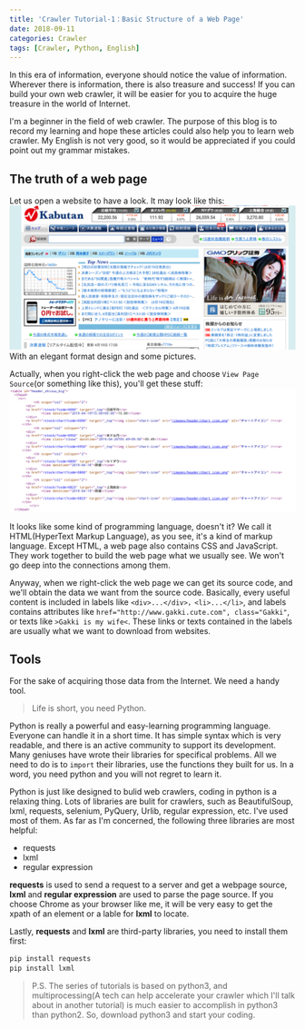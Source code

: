 ```yaml
---
title: 'Crawler Tutorial-1：Basic Structure of a Web Page'
date: 2018-09-11
categories: Crawler
tags: [Crawler, Python, English]
---
```


In this era of information, everyone should notice the value of information. Wherever there is information, there is also treasure and success! If you can build your own web crawler, it will be easier for you to acquire the huge treasure in the world of Internet.  

I'm a beginner in the field of web crawler. The purpose of this blog is to record my learning and hope these articles could also help you to learn web crawler. My English is not very good, so it would be appreciated if you could point out my grammar mistakes.

## The truth of a web page

Let us open a website to have a look. It may look like this:
![](https://raw.githubusercontent.com/S-W-K/Images/master/img/crawler_tutorial1_1.png)
With an elegant format design and some pictures.

<!-- more -->

Actually, when you right-click the web page and choose `View Page Source`(or something like this), you'll get these stuff:
![](https://raw.githubusercontent.com/S-W-K/Images/master/img/crawler_tutorial1_2.png)

It looks like some kind of programming language, doesn't it? We call it HTML(HyperText Markup Language), as you see, it's a kind of markup language. Except HTML, a web page also contains CSS and JavaScript. They work together to build the web page what we usually see. We won't go deep into the connections among them. 

Anyway, when we right-click the web page we can get its source code, and we'll obtain the data we want from the source code. Basically, every useful content is included in labels like `<div>...</div>，<li>...</li>`, and labels contains attributes like `href="http://www.gakki.cute.com", class="Gakki"`, or texts like `>Gakki is my wife<`. These links or texts contained in the labels are usually what we want to download from websites.

## Tools

For the sake of acquiring those data from the Internet. We need a handy tool.  
> Life is short, you need Python.

Python is really a powerful and easy-learning programming language. Everyone can handle it in a short time. It has simple syntax which is very readable, and there is an active community to support its development. Many geniuses have wrote their libraries for specifical problems. All we need to do is to `import` their libraries, use the functions they built for us. In a word, you need python and you will not regret to learn it.

Python is just like designed to bulid web crawlers, coding in python is a relaxing thing.  Lots of libraries are bulit for crawlers, such as BeautifulSoup, lxml, requests, selenium, PyQuery, Urlib, regular expression, etc. I've used most of them. As far as I'm concerned, the following three libraries are most helpful:

- requests
- lxml
- regular expression

**requests** is used to send a request to a server and get a webpage source, **lxml** and **regular expression** are used to parse the page source. If you choose Chrome as your browser like me, it will be very easy to get the xpath of an element or a lable for **lxml** to locate. 

Lastly, **requests** and **lxml** are third-party libraries, you need to install them first:

```python
pip install requests
pip install lxml
```

> P.S. The series of tutorials is based on python3, and multiprocessing(A tech can help accelerate your crawler which I'll talk about in another tutorial) is much easier to accomplish in python3 than python2.
> So, download python3 and start your coding.